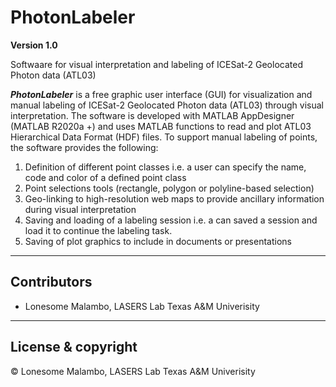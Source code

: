 # PhotonLabeler

**Version 1.0**

Softwaare for visual interpretation and labeling of ICESat-2 Geolocated Photon data (ATL03)

**_PhotonLabeler_** is a free graphic user interface (GUI) for visualization and manual labeling of ICESat-2 Geolocated Photon data (ATL03) through visual interpretation. The software is developed with MATLAB AppDesigner (MATLAB R2020a +) and uses MATLAB functions to read and plot ATL03 Hierarchical Data Format (HDF) files. To support manual labeling of points, the software provides the following:
1) Definition of different point classes i.e. a user can specify the name, code and color of a defined point class
2) Point selections tools (rectangle, polygon or polyline-based selection)
3) Geo-linking to high-resolution web maps to provide ancillary information during visual interpretation
4) Saving and loading of a labeling session i.e. a can saved a session and load it to continue the labeling task.
5) Saving of plot graphics to include in documents or presentations

---

## Contributors

- Lonesome Malambo, LASERS Lab Texas A&M Univerisity

---

## License & copyright

© Lonesome Malambo, LASERS Lab Texas A&M Univerisity
